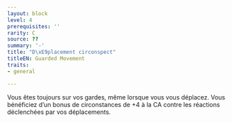 ```yaml
---
layout: block
level: 4
prerequisites: ''
rarity: C
source: ??
summary: '-'
title: "D\xE9placement circonspect"
titleEN: Guarded Movement
traits:
- general

---
```


<p>Vous êtes toujours sur vos gardes, même lorsque vous vous déplacez. Vous bénéficiez d’un bonus de circonstances de +4 à la CA contre les réactions déclenchées par vos déplacements.</p>